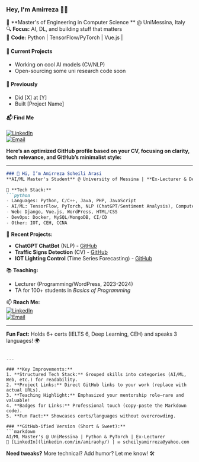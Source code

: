 <!--  -->
### **Hey, I'm Amirreza** 👨‍💻  

📍 **Master's of Engineering in Computer Science ** @ UniMessina, Italy  
🔍 **Focus:** AI, DL, and building stuff that matters  
🚀 **Code:** Python | TensorFlow/PyTorch | Vue.js | 

#### **🌱 Current Projects**  
- Working on cool AI models (CV/NLP)  
- Open-sourcing some uni research code soon  

#### **💼 Previously**  
- Did [X] at [Y]   
- Built [Project Name] 

#### **📬 Find Me**  
[![LinkedIn](https://img.shields.io/badge/LinkedIn-Connect-blue)](https://www.linkedin.com/in/amirsohly/)  
[![Email](https://img.shields.io/badge/Email-Reach%20Out-red)](mailto:soheilyamirreza@yahoo.com)  


**Here’s an optimized GitHub profile based on your CV, focusing on clarity, tech relevance, and GitHub’s minimalist style:**  

---  

```markdown
### 👋 Hi, I’m Amirreza Soheili Arasi  
**AI/ML Master's Student** @ University of Messina | **Ex-Lecturer & Developer**  

🔧 **Tech Stack:**  
```python
- Languages: Python, C/C++, Java, PHP, JavaScript  
- AI/ML: TensorFlow, PyTorch, NLP (ChatGPT/Sentiment Analysis), Computer Vision  
- Web: Django, Vue.js, WordPress, HTML/CSS  
- DevOps: Docker, MySQL/MongoDB, CI/CD  
- Other: IOT, CEH, CCNA  
```

🚀 **Recent Projects:**  
- **ChatGPT ChatBot** (NLP) - [GitHub](github.com/amiraohy)  
- **Traffic Signs Detection** (CV) - [GitHub](github.com/amiraohy)  
- **IOT Lighting Control** (Time Series Forecasting) - [GitHub](github.com/amiraohy)  

📚 **Teaching:**  
- Lecturer (Programming/WordPress, 2023-2024)  
- TA for 100+ students in *Basics of Programming*  

📫 **Reach Me:**  
[![LinkedIn](https://img.shields.io/badge/LinkedIn-Connect-blue)](linkedin.com/in/amiraohy/)  
[![Email](https://img.shields.io/badge/Email-Contact-red)](mailto:scheilyamirreza@yahoo.com)  

---  
**Fun Fact:** Holds 6+ certs (IELTS 6, Deep Learning, CEH) and speaks 3 languages! 🌍  
```  

---  

### **Key Improvements:**  
1. **Structured Tech Stack:** Grouped skills into categories (AI/ML, Web, etc.) for readability.  
2. **Project Links:** Direct GitHub links to your work (replace with actual URLs).  
3. **Teaching Highlight:** Emphasized your mentorship role—rare and valuable!  
4. **Badges for Links:** Professional touch (copy-paste the Markdown code).  
5. **Fun Fact:** Showcases certs/languages without overcrowding.  

### **GitHub-ified Version (Short & Sweet):**  
```markdown
AI/ML Master's @ UniMessina | Python & PyTorch | Ex-Lecturer  
🔗 [LinkedIn](linkedin.com/in/amiraohy/) | ✉️ scheilyamirreza@yahoo.com  
```  

**Need tweaks?** More technical? Add humor? Let me know! 🛠️

